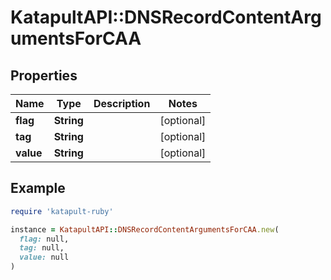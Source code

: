 # KatapultAPI::DNSRecordContentArgumentsForCAA

## Properties

| Name | Type | Description | Notes |
| ---- | ---- | ----------- | ----- |
| **flag** | **String** |  | [optional] |
| **tag** | **String** |  | [optional] |
| **value** | **String** |  | [optional] |

## Example

```ruby
require 'katapult-ruby'

instance = KatapultAPI::DNSRecordContentArgumentsForCAA.new(
  flag: null,
  tag: null,
  value: null
)
```

